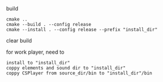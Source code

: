 build 

    cmake ..
    cmake --build . --config release
    cmake --install . --config release --prefix "install_dir"
    
clear build

for work player, need to

    install to "install_dir"
    coppy elements and sound dir to "install_dir"
    coppy CSPlayer from source_dir/bin to "install_dir"/bin
